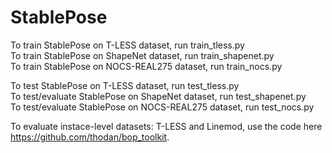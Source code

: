 # StablePose
To train StablePose on T-LESS dataset, run train_tless.py  
To train StablePose on ShapeNet dataset, run train_shapenet.py  
To train StablePose on NOCS-REAL275 dataset, run train_nocs.py  

To test StablePose on T-LESS dataset, run test_tless.py  
To test/evaluate StablePose on ShapeNet dataset, run test_shapenet.py  
To test/evaluate StablePose on NOCS-REAL275 dataset, run test_nocs.py  

To evaluate instace-level datasets: T-LESS and Linemod, use the code here https://github.com/thodan/bop_toolkit.  
